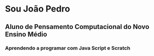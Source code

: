 # Sou João Pedro
## Aluno de Pensamento Computacional do Novo Ensino Médio
### Aprendendo a programar com Java Script e Scratch
